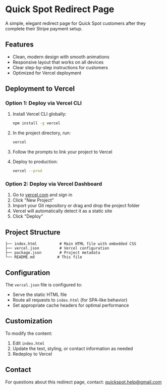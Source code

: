 # Quick Spot Redirect Page

A simple, elegant redirect page for Quick Spot customers after they complete their Stripe payment setup.

## Features

- Clean, modern design with smooth animations
- Responsive layout that works on all devices
- Clear step-by-step instructions for customers
- Optimized for Vercel deployment

## Deployment to Vercel

### Option 1: Deploy via Vercel CLI

1. Install Vercel CLI globally:
   ```bash
   npm install -g vercel
   ```

2. In the project directory, run:
   ```bash
   vercel
   ```

3. Follow the prompts to link your project to Vercel

4. Deploy to production:
   ```bash
   vercel --prod
   ```

### Option 2: Deploy via Vercel Dashboard

1. Go to [vercel.com](https://vercel.com) and sign in
2. Click "New Project"
3. Import your Git repository or drag and drop the project folder
4. Vercel will automatically detect it as a static site
5. Click "Deploy"

## Project Structure

```
├── index.html          # Main HTML file with embedded CSS
├── vercel.json         # Vercel configuration
├── package.json        # Project metadata
└── README.md          # This file
```

## Configuration

The `vercel.json` file is configured to:
- Serve the static HTML file
- Route all requests to `index.html` (for SPA-like behavior)
- Set appropriate cache headers for optimal performance

## Customization

To modify the content:
1. Edit `index.html`
2. Update the text, styling, or contact information as needed
3. Redeploy to Vercel

## Contact

For questions about this redirect page, contact: quickspot.help@gmail.com
